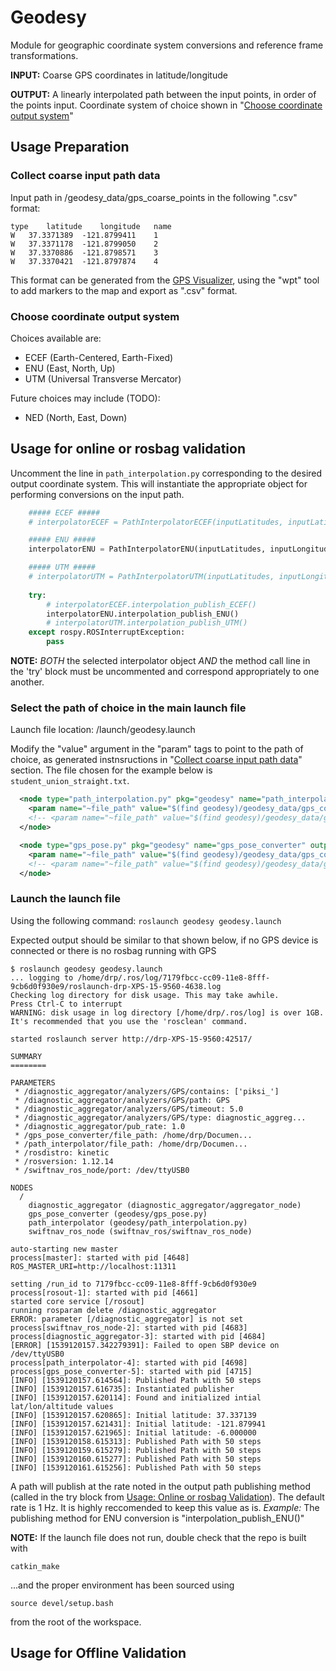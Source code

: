 # Geodesy
Module for geographic coordinate system conversions and reference frame transformations.

**INPUT:** Coarse GPS coordinates in latitude/longitude

**OUTPUT:** A linearly interpolated path between the input points, in order of the points input. Coordinate system of choice shown in "[Choose coordinate output system](#choose-coordinate-output-system)"

## Usage Preparation
### Collect coarse input path data
Input path in /geodesy_data/gps_coarse_points in the following ".csv" format:

```
type	latitude	longitude	name
W	37.3371389	-121.8799411	1
W	37.3371178	-121.8799050	2
W	37.3370886	-121.8798571	3
W	37.3370421	-121.8797874	4
```

This format can be generated from the [GPS Visualizer](http://www.gpsvisualizer.com/draw/), using the "wpt" tool to add markers to the map and export as ".csv" format.

### Choose coordinate output system
Choices available are:
* ECEF (Earth-Centered, Earth-Fixed)
* ENU (East, North, Up)
* UTM (Universal Transverse Mercator)

Future choices may include (TODO):
* NED (North, East, Down)

## Usage for online or rosbag validation
Uncomment the line in `path_interpolation.py` corresponding to the desired output coordinate system. This will instantiate the appropriate object for performing conversions on the input path.

```python
    ##### ECEF #####
    # interpolatorECEF = PathInterpolatorECEF(inputLatitudes, inputLatitudes, inputHeights, chosenHeight)

    ##### ENU #####
    interpolatorENU = PathInterpolatorENU(inputLatitudes, inputLongitudes, inputHeights)

    ##### UTM #####
    # interpolatorUTM = PathInterpolatorUTM(inputLatitudes, inputLongitudes)
    
    try:
        # interpolatorECEF.interpolation_publish_ECEF()
        interpolatorENU.interpolation_publish_ENU()
        # interpolatorUTM.interpolation_publish_UTM()
    except rospy.ROSInterruptException:
        pass
```

**NOTE:** *BOTH* the selected interpolator object *AND* the method call line in the 'try' block must be uncommented and correspond appropriately to one another.

### Select the path of choice in the main launch file
Launch file location: /launch/geodesy.launch

Modify the "value" argument in the "param" tags to point to the path of choice, as generated instnsructions in "[Collect coarse input path data](#collect-coarse-input-path-data)" section. The file chosen for the example below is `student_union_straight.txt`.
```xml
  <node type="path_interpolation.py" pkg="geodesy" name="path_interpolator" output="screen">
    <param name="~file_path" value="$(find geodesy)/geodesy_data/gps_coarse_points/student_union_straight.txt" />
    <!-- <param name="~file_path" value="$(find geodesy)/geodesy_data/gps_coarse_points/path_1.txt" /> -->
  </node>

  <node type="gps_pose.py" pkg="geodesy" name="gps_pose_converter" output="screen">
    <param name="~file_path" value="$(find geodesy)/geodesy_data/gps_coarse_points/student_union_straight.txt" />
    <!-- <param name="~file_path" value="$(find geodesy)/geodesy_data/gps_coarse_points/path_1.txt" /> -->
  </node>
```

### Launch the launch file
Using the following command:
`roslaunch geodesy geodesy.launch`

Expected output should be similar to that shown below, if no GPS device is connected or there is no rosbag running with GPS

```
$ roslaunch geodesy geodesy.launch
... logging to /home/drp/.ros/log/7179fbcc-cc09-11e8-8fff-9cb6d0f930e9/roslaunch-drp-XPS-15-9560-4638.log
Checking log directory for disk usage. This may take awhile.
Press Ctrl-C to interrupt
WARNING: disk usage in log directory [/home/drp/.ros/log] is over 1GB.
It's recommended that you use the 'rosclean' command.

started roslaunch server http://drp-XPS-15-9560:42517/

SUMMARY
========

PARAMETERS
 * /diagnostic_aggregator/analyzers/GPS/contains: ['piksi_']
 * /diagnostic_aggregator/analyzers/GPS/path: GPS
 * /diagnostic_aggregator/analyzers/GPS/timeout: 5.0
 * /diagnostic_aggregator/analyzers/GPS/type: diagnostic_aggreg...
 * /diagnostic_aggregator/pub_rate: 1.0
 * /gps_pose_converter/file_path: /home/drp/Documen...
 * /path_interpolator/file_path: /home/drp/Documen...
 * /rosdistro: kinetic
 * /rosversion: 1.12.14
 * /swiftnav_ros_node/port: /dev/ttyUSB0

NODES
  /
    diagnostic_aggregator (diagnostic_aggregator/aggregator_node)
    gps_pose_converter (geodesy/gps_pose.py)
    path_interpolator (geodesy/path_interpolation.py)
    swiftnav_ros_node (swiftnav_ros/swiftnav_ros_node)

auto-starting new master
process[master]: started with pid [4648]
ROS_MASTER_URI=http://localhost:11311

setting /run_id to 7179fbcc-cc09-11e8-8fff-9cb6d0f930e9
process[rosout-1]: started with pid [4661]
started core service [/rosout]
running rosparam delete /diagnostic_aggregator
ERROR: parameter [/diagnostic_aggregator] is not set
process[swiftnav_ros_node-2]: started with pid [4683]
process[diagnostic_aggregator-3]: started with pid [4684]
[ERROR] [1539120157.342279391]: Failed to open SBP device on /dev/ttyUSB0
process[path_interpolator-4]: started with pid [4698]
process[gps_pose_converter-5]: started with pid [4715]
[INFO] [1539120157.614564]: Published Path with 50 steps
[INFO] [1539120157.616735]: Instantiated publisher
[INFO] [1539120157.620114]: Found and initialized intial lat/lon/altitude values
[INFO] [1539120157.620865]: Initial latitude: 37.337139
[INFO] [1539120157.621431]: Initial latitude: -121.879941
[INFO] [1539120157.621965]: Initial latitude: -6.000000
[INFO] [1539120158.615313]: Published Path with 50 steps
[INFO] [1539120159.615279]: Published Path with 50 steps
[INFO] [1539120160.615277]: Published Path with 50 steps
[INFO] [1539120161.615256]: Published Path with 50 steps
```

A path will publish at the rate noted in the output path publishing method (called in the try block from [Usage: Online or rosbag Validation](Usage-for-online-or-vrosbag-validation)). The default rate is 1 Hz. It is highly reccomended to keep this value as is.
*Example:* The publishing method for ENU conversion is "interpolation_publish_ENU()"

**NOTE:** If the launch file does not run, double check that the repo is built with 
```
catkin_make
```
...and the proper environment has been sourced using 
```
source devel/setup.bash
```
from the root of the workspace.

## Usage for Offline Validation


